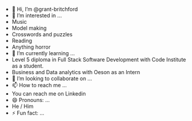 - 👋 Hi, I’m @grant-britchford
- 👀 I’m interested in ...
- Music
- Model making
- Crosswords and puzzles
- Reading
- Anything horror
- 🌱 I’m currently learning ...
- Level 5 diploma in Full Stack Software Development with Code Institute as a student.
- Business and Data analytics with Oeson as an Intern
- 💞️ I’m looking to collaborate on ...
- 📫 How to reach me ...
- You can reach me on Linkedin
- 😄 Pronouns: ...
- He / Him
- ⚡ Fun fact: ...

<!---
grant-britchford/grant-britchford is a ✨ special ✨ repository because its `README.md` (this file) appears on your GitHub profile.
You can click the Preview link to take a look at your changes.
--->
